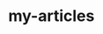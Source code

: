 # my-articles

[](https://qph.ec.quoracdn.net/main-qimg-13652fa6c404f6d7a41f0d189772e58c-c?convert_to_webp=true)

